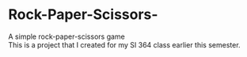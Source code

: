 # Rock-Paper-Scissors-
A simple rock-paper-scissors game<br>
This is a project that I created for my SI 364 class earlier this semester. 
